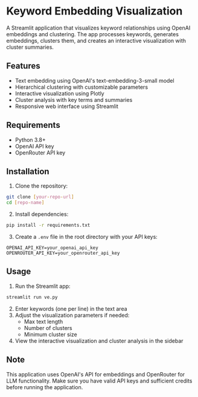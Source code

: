 # Keyword Embedding Visualization

A Streamlit application that visualizes keyword relationships using OpenAI embeddings and clustering. The app processes keywords, generates embeddings, clusters them, and creates an interactive visualization with cluster summaries.

## Features

- Text embedding using OpenAI's text-embedding-3-small model
- Hierarchical clustering with customizable parameters
- Interactive visualization using Plotly
- Cluster analysis with key terms and summaries
- Responsive web interface using Streamlit

## Requirements

- Python 3.8+
- OpenAI API key
- OpenRouter API key

## Installation

1. Clone the repository:
```bash
git clone [your-repo-url]
cd [repo-name]
```

2. Install dependencies:
```bash
pip install -r requirements.txt
```

3. Create a `.env` file in the root directory with your API keys:
```
OPENAI_API_KEY=your_openai_api_key
OPENROUTER_API_KEY=your_openrouter_api_key
```

## Usage

1. Run the Streamlit app:
```bash
streamlit run ve.py
```

2. Enter keywords (one per line) in the text area
3. Adjust the visualization parameters if needed:
   - Max text length
   - Number of clusters
   - Minimum cluster size
4. View the interactive visualization and cluster analysis in the sidebar

## Note

This application uses OpenAI's API for embeddings and OpenRouter for LLM functionality. Make sure you have valid API keys and sufficient credits before running the application.
